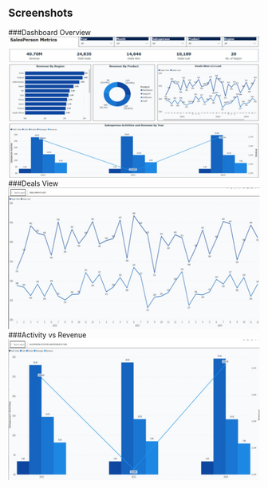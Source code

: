 ## Screenshots  
###Dashboard Overview  
![Dashboard Overview](https://github.com/SuperfiedStudd/Power-BI-Salesperson-Metrics-Tracking-App/blob/main/docs/dashboard_overview.png?raw=true)  
###Deals View  
![Deals](https://github.com/SuperfiedStudd/Power-BI-Salesperson-Metrics-Tracking-App/blob/main/docs/deals.png?raw=true)  
###Activity vs Revenue  
![Activity vs Revenue](https://github.com/SuperfiedStudd/Power-BI-Salesperson-Metrics-Tracking-App/blob/main/docs/salespersonactivity.png?raw=true)  
